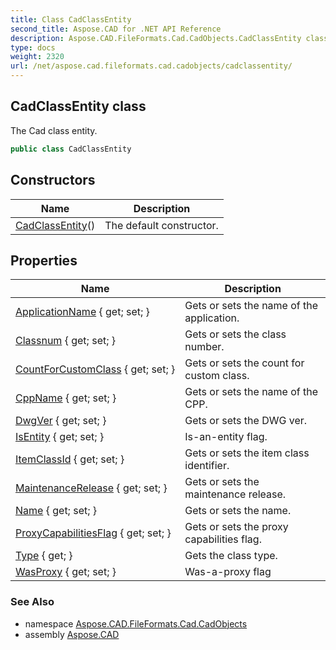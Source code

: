 ```yaml
---
title: Class CadClassEntity
second_title: Aspose.CAD for .NET API Reference
description: Aspose.CAD.FileFormats.Cad.CadObjects.CadClassEntity class. The Cad class entity
type: docs
weight: 2320
url: /net/aspose.cad.fileformats.cad.cadobjects/cadclassentity/
---
```

## CadClassEntity class

The Cad class entity.

```csharp
public class CadClassEntity
```

## Constructors

| Name | Description |
| --- | --- |
| [CadClassEntity](cadclassentity/)() | The default constructor. |

## Properties

| Name | Description |
| --- | --- |
| [ApplicationName](../../aspose.cad.fileformats.cad.cadobjects/cadclassentity/applicationname/) { get; set; } | Gets or sets the name of the application. |
| [Classnum](../../aspose.cad.fileformats.cad.cadobjects/cadclassentity/classnum/) { get; set; } | Gets or sets the class number. |
| [CountForCustomClass](../../aspose.cad.fileformats.cad.cadobjects/cadclassentity/countforcustomclass/) { get; set; } | Gets or sets the count for custom class. |
| [CppName](../../aspose.cad.fileformats.cad.cadobjects/cadclassentity/cppname/) { get; set; } | Gets or sets the name of the CPP. |
| [DwgVer](../../aspose.cad.fileformats.cad.cadobjects/cadclassentity/dwgver/) { get; set; } | Gets or sets the DWG ver. |
| [IsEntity](../../aspose.cad.fileformats.cad.cadobjects/cadclassentity/isentity/) { get; set; } | Is-an-entity flag. |
| [ItemClassId](../../aspose.cad.fileformats.cad.cadobjects/cadclassentity/itemclassid/) { get; set; } | Gets or sets the item class identifier. |
| [MaintenanceRelease](../../aspose.cad.fileformats.cad.cadobjects/cadclassentity/maintenancerelease/) { get; set; } | Gets or sets the maintenance release. |
| [Name](../../aspose.cad.fileformats.cad.cadobjects/cadclassentity/name/) { get; set; } | Gets or sets the name. |
| [ProxyCapabilitiesFlag](../../aspose.cad.fileformats.cad.cadobjects/cadclassentity/proxycapabilitiesflag/) { get; set; } | Gets or sets the proxy capabilities flag. |
| [Type](../../aspose.cad.fileformats.cad.cadobjects/cadclassentity/type/) { get; } | Gets the class type. |
| [WasProxy](../../aspose.cad.fileformats.cad.cadobjects/cadclassentity/wasproxy/) { get; set; } | Was-a-proxy flag |

### See Also

* namespace [Aspose.CAD.FileFormats.Cad.CadObjects](../../aspose.cad.fileformats.cad.cadobjects/)
* assembly [Aspose.CAD](../../)


